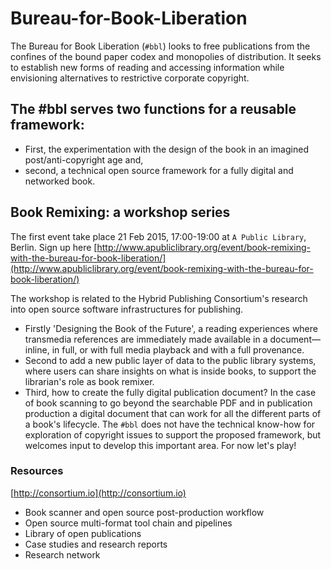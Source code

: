 # Bureau-for-Book-Liberation
The Bureau for Book Liberation (`#bbl`) looks to free publications from the confines of the bound paper codex and monopolies of distribution. It seeks to establish new forms of reading and accessing information while envisioning alternatives to restrictive corporate copyright.

## The #bbl serves two functions for a reusable framework: 
* First, the experimentation with the design of the book in an imagined post/anti-copyright age and,
* second, a technical open source framework for a fully digital and networked book.

## Book Remixing: a workshop series
The first event take place 21 Feb 2015, 17:00-19:00 at `A Public Library`, Berlin. Sign up here [http://www.apubliclibrary.org/event/book-remixing-with-the-bureau-for-book-liberation/](http://www.apubliclibrary.org/event/book-remixing-with-the-bureau-for-book-liberation/)

The workshop is related to the Hybrid Publishing Consortium's research into open source software infrastructures for publishing.

* Firstly 'Designing the Book of the Future', a reading experiences where transmedia references are immediately made available in a document—inline, in full, or with full media playback and with a full provenance. 
* Second to add a new public layer of data to the public library systems, where users can share insights on what is inside books, to support the librarian's role as book remixer.
* Third, how to create the fully digital publication document? In the case of book scanning to go beyond the searchable PDF and in publication production a digital document that can work for all the different parts of a book's lifecycle.
The `#bbl` does not have the technical know-how for exploration of copyright issues to support the proposed framework, but welcomes input to develop this important area. For now let's play!

### Resources
[http://consortium.io](http://consortium.io)

* Book scanner and open source post-production workflow
* Open source multi-format tool chain and pipelines
* Library of open publications
* Case studies and research reports
* Research network
